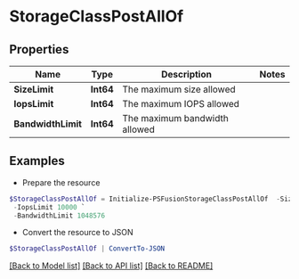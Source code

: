 # StorageClassPostAllOf
## Properties

Name | Type | Description | Notes
------------ | ------------- | ------------- | -------------
**SizeLimit** | **Int64** | The maximum size allowed | 
**IopsLimit** | **Int64** | The maximum IOPS allowed | 
**BandwidthLimit** | **Int64** | The maximum bandwidth allowed | 

## Examples

- Prepare the resource
```powershell
$StorageClassPostAllOf = Initialize-PSFusionStorageClassPostAllOf  -SizeLimit 10737418240 `
 -IopsLimit 10000 `
 -BandwidthLimit 1048576
```

- Convert the resource to JSON
```powershell
$StorageClassPostAllOf | ConvertTo-JSON
```

[[Back to Model list]](../README.md#documentation-for-models) [[Back to API list]](../README.md#documentation-for-api-endpoints) [[Back to README]](../README.md)


